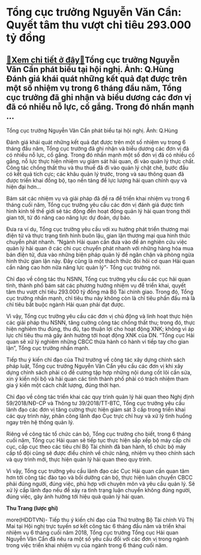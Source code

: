 Tổng cục trưởng Nguyễn Văn Cẩn: Quyết tâm thu vượt chỉ tiêu 293.000 tỷ đồng
===========================================================================

[:gift:Xem chi tiết ở đây:gift:](https://hddtvn.com/tong-cuc-truong-nguyen-van-can-quyet-tam-thu-vuot-chi-tieu-293-000-ty-dong/)Tổng cục trưởng Nguyễn Văn Cẩn phát biểu tại hội nghị. Ảnh: Q.Hùng Đánh giá khái quát những kết quả đạt được trên một số nhiệm vụ trong 6 tháng đầu năm, Tổng cục trưởng đã ghi nhận và biểu dương các đơn vị đã có nhiều nỗ lực, cố gắng. Trong đó nhấn mạnh …
---------------------------------------------------------------------------------------------------------------------------------------------------------------------------------------------------------------------------------------------------------------







 






 Tổng cục trưởng Nguyễn Văn Cẩn phát biểu tại hội nghị. Ảnh: Q.Hùng 


Đánh giá khái quát những kết quả đạt được trên một số nhiệm vụ trong 6 tháng đầu năm, Tổng cục trưởng đã ghi nhận và biểu dương các đơn vị đã có nhiều nỗ lực, cố gắng. Trong đó nhấn mạnh một số đơn vị đã có nhiều cố gắng, nỗ lực thực hiện nhiệm vụ giám sát hải quan, đi vào quản lý thực chất. Công tác chống thất thu và thu thuế đã đi vào quản lý chặt chẽ, bước đầu có kết quả tích cực; các khâu quản lý trước, trong và sau thông quan đã được triển khai đồng bộ, tạo nền tảng để lực lượng hải quan chính quy và hiện đại hơn… 


 Bám sát các nhiệm vụ và giải pháp đã đề ra để triển khai nhiệm vụ trong 6 tháng cuối năm, Tổng cục trưởng yêu cầu các đơn vị đánh giá được tình hình kinh tế thế giới sẽ tác động đến hoạt động quản lý hải quan trong thời gian tới, từ đó nâng cao năng lực dự đoán, dự báo.


 Đưa ra ví dụ, Tổng cục trưởng yêu cầu với xu hướng phát triển thương mại điện tử và thực trạng tình hình buôn lậu, gian lận thương mại qua hình thức chuyển phát nhanh. “Ngành Hải quan cần đưa vào đề án nghiên cứu việc quản lý hải quan ở các chi cục chuyển phát nhanh với những hàng hóa mua bán điện tử, đưa vào những biện pháp quản lý để ngăn chặn và phòng ngừa hình thức gian lận này. Đây cũng là một thách thức đòi hỏi cơ quan Hải quan cần nâng cao hơn nữa năng lực quản lý”- Tổng cục trưởng nói.


 Chỉ đạo về công tác thu NSNN, Tổng cục trưởng yêu cầu các cục hải quan tỉnh, thành phố bám sát các phương hướng nhiệm vụ để triển khai, quyết tâm thu vượt chỉ tiêu 293.000 tỷ đồng mà Bộ Tài chính giao. Trong đó, Tổng cục trưởng nhấn mạnh, chỉ tiêu thu này không còn là chỉ tiêu phấn đấu mà là chỉ tiêu bắt buộc ngành Hải quan phải đạt được. 


Vì vậy, Tổng cục trưởng yêu cầu các đơn vị chủ động và linh hoạt thực hiện các giải pháp thu NSNN, tăng cường công tác chống thất thu; trong đó, thực hiện nghiêm thu đúng, thu đủ, tạo thuận lợi cho hoạt động XNK; không vì áp lực chỉ tiêu thu mà gây ảnh hưởng tới hoạt động XNK của DN. “Tổng cục Hải quan sẽ xử lý nghiêm những CBCC thừa hành có hành vi tiếp tay cho gian lận”, Tổng cục trưởng nhấn mạnh.


 Tiếp thu ý kiến chỉ đạo của Thứ trưởng về công tác xây dựng chính sách pháp luật, Tổng cục trưởng Nguyễn Văn Cẩn yêu cầu các đơn vị khi xây dựng chính sách phải có đề cương tập hợp những nội dung cốt lõi cần sửa, xin ý kiến nội bộ và hải quan các tỉnh thành phố phải có trách nhiệm tham gia ý kiến một cách chất lượng, đúng thời hạn.


 Chỉ đạo về công tác triển khai các quy trình quản lý hải quan theo Nghị định 59/2018/NĐ-CP và Thông tư 39/2018/TT-BTC, Tổng cục trưởng yêu cầu lãnh đạo các đơn vị tăng cường thực hiện giám sát 3 cấp trong triển khai các quy trình này, phân công lãnh đạo Cục trực chỉ huy và xử lý tình huống ngay trên hệ thống quản lý.


 Riêng về công tác tổ chức cán bộ, Tổng cục trưởng cho biết, trong 6 tháng cuối năm, Tổng cục Hải quan sẽ tiếp tục thực hiện sắp xếp bộ máy cấp chi cục, cấp cục theo các tiêu chí Bộ Tài chính đã ban hành, tổ chức bộ máy cấp tổ đội cũng sẽ được điều chỉnh về chức năng, nhiệm vụ theo chính sách và quy trình mới, thực hiện quản lý hải quan theo quy trình. 


 Vì vậy, Tổng cục trưởng yêu cầu lãnh đạo các Cục Hải quan cần quan tâm hơn tới công tác đào tạo và bồi dưỡng cán bộ, thực hiện luân chuyển CBCC phải đúng người, đúng việc, phù hợp với chuyên môn và yêu cầu quản lý. Sẽ xử lý cấp lãnh đạo nếu để xảy ra tình trạng luận chuyển không đúng người, đúng việc, gây ảnh hưởng tới hiệu quả quản lý hải quan.






**Thu Trang (lược ghi)**



more(HDDTVN)- Tiếp thu ý kiến chỉ đạo của Thứ trưởng Bộ Tài chính Vũ Thị Mai tại Hội nghị trực tuyến sơ kết công tác 6 tháng đầu năm và triển khai nhiệm vụ 6 tháng cuối năm 2018, Tổng cục trưởng Tổng cục Hải quan Nguyễn Văn Cẩn đã nêu ra một số yêu cầu đối với các đơn vị trong ngành trong việc triển khai nhiệm vụ của ngành trong 6 tháng cuối năm.

